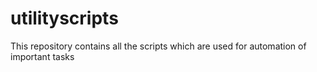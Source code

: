 # utilityscripts

This repository contains all the scripts which are used for automation of important tasks 
